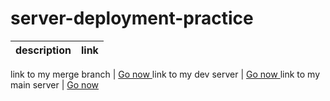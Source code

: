 # server-deployment-practice


description | link 
------- | -------

link to my merge branch | [ Go now ](https://github.com/AlaaN-Smadi/server-deployment-practice/pull/1)
link to my dev server | [ Go now ](https://alaa-server-deploy-dev.herokuapp.com/)
link to my main server | [ Go now ](https://alaa-server-deploy-prod.herokuapp.com/)

## 
## 
## 

